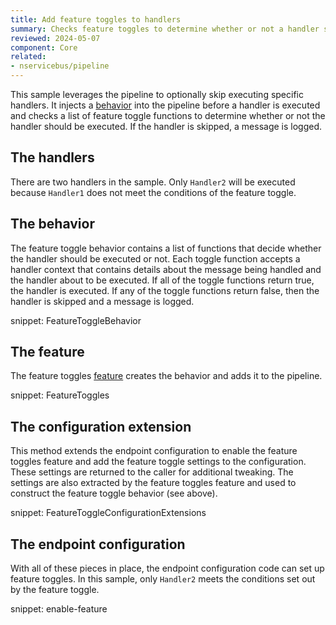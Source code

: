 ```yaml
---
title: Add feature toggles to handlers
summary: Checks feature toggles to determine whether or not a handler should be executed for a given message.
reviewed: 2024-05-07
component: Core
related:
- nservicebus/pipeline
---
```


This sample leverages the pipeline to optionally skip executing specific handlers. It injects a [behavior](/nservicebus/pipeline/manipulate-with-behaviors.md) into the pipeline before a handler is executed and checks a list of feature toggle functions to determine whether or not the handler should be executed. If the handler is skipped, a message is logged.


## The handlers

There are two handlers in the sample. Only `Handler2` will be executed because `Handler1` does not meet the conditions of the feature toggle.


## The behavior

The feature toggle behavior contains a list of functions that decide whether the handler should be executed or not. Each toggle function accepts a handler context that contains details about the message being handled and the handler about to be executed. If all of the toggle functions return true, the handler is executed. If any of the toggle functions return false, then the handler is skipped and a message is logged.

snippet: FeatureToggleBehavior


## The feature

The feature toggles [feature](/nservicebus/pipeline/features.md) creates the behavior and adds it to the pipeline. 

snippet: FeatureToggles


## The configuration extension

This method extends the endpoint configuration to enable the feature toggles feature and add the feature toggle settings to the configuration. These settings are returned to the caller for additional tweaking. The settings are also extracted by the feature toggles feature and used to construct the feature toggle behavior (see above). 

snippet: FeatureToggleConfigurationExtensions


## The endpoint configuration

With all of these pieces in place, the endpoint configuration code can set up feature toggles. In this sample, only `Handler2` meets the conditions set out by the feature toggle.

snippet: enable-feature
